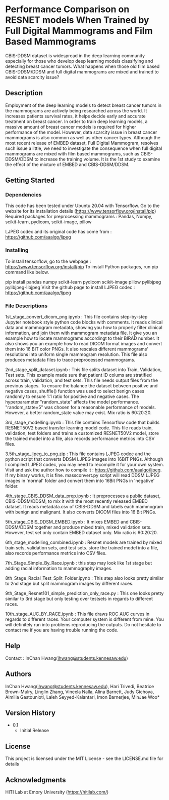 # Performance Comparison on RESNET models When Trained by Full Digital Mammograms and Film Based Mammograms

CBIS-DDSM dataset is widespread in the deep learning community especially for those who develop deep learning models classifying and detecting breast cancer tumors. What happens when those old film based CBIS-DDSM/DDSM and full digital mammograms are mixed and trained to avoid data scarcity issue?  

## Description

Employment of the deep learning models to detect breast cancer tumors in the mammograms are actively being researched across the world. It increases patients survival rates, it helps decide early and accurate treatment on breast cancer. In order to train deep learning models, a massive amount of breast cancer models is required for higher performance of the model. However, data scarcity issue in breast cancer mammograms is also common as well as other cancer types. Although the most recent release of EMBED dataset, Full Digital Mammogram, resolves such issue a little, we need to investigate the consequence when full digital mammograms are mixed with film based mammograms, such as CBIS-DDSM/DDSM to increase the training volume. It is the 1st study to examine the effect of the mixture of EMBED and CBIS-DDSM/DDSM.
## Getting Started

### Dependencies

This code has been tested under Ubuntu 20.04 with Tensorflow. Go to the website for its installation details (https://www.tensorflow.org/install/pip)\
Required packages for preprocessing mammograms : Pandas, Numpy, scikit-learn, pydicom, scikit-image, pillow

LJPEG codec and its original code has come from : https://github.com/aaalgo/ljpeg


### Installing
To install tensorflow, go to the webpage : https://www.tensorflow.org/install/pip
To install Python packages, run pip command like below.

pip install pandas numpy scikit-learn pydicom scikit-image pillow pylibjpeg pylibjpeg-libjpeg
Visit the github page to install LJPEG codec : https://github.com/aaalgo/ljpeg 
 
### File Descriptions
1st_stage_convert_dicom_png.ipynb : This file contains step-by-step Jupyter notebook style python code blocks with comments.
It reads clinical data and mammogram metadata, showing you how to properly filter clinical information, and join them with mammogram metadata file.
It give you an example how to locate mammograms accordingt to their BIRAD number.
It also shows you an example how to read DICOM format images and convert them into 16 BIT color PNGs. It also rescales different mammograms' resolutions into uniform single mammogram resolution. This file also produces metadata files to trace preprocessed mammograms.

2nd_stage_split_dataset.ipynb : This file splits dataset into Train, Validation, Test sets. This example made sure that patient ID colums are stratified across train, validation, and test sets. This file needs output files from the previous stages. To ensure the balance the dataset between positive and negative cases, shuffle() function was used to select benign cases randomly to ensure 1:1 ratio for positive and negative cases. The hyperparameter "random_state" affects the model performance. "random_state=5" was chosen for a reasonable performance of models. However, a better random_state value may exist. Mix ratio is 60:20:20.

3rd_stage_modelling.ipynb : This file contains Tensorflow code that builds RESNET50V2 based transfer learning model code. This file reads train, validation, test folders and trains a customized RESNET50V2 model, store the trained model into a file, also records performance metrics into CSV files. 


3.5th_stage_ljpeg_to_png.zip : This file contains LJPEG codec and the python script that converts DDSM LJPEG images into 16BIT PNGs. Although I compiled LJPEG codec, you may need to recompile it for your own system. Visit and ask the author how to compile it : https://github.com/aaalgo/ljpeg. If my binary works, it is fine. massconvert.py script will read DDSM LJPEG images in 'normal' folder and convert them into 16Bit PNGs in 'negative' folder.

4th_stage_CBIS_DDSM_data_prep.ipynb : It preprocesses a public dataset, CBIS-DDSM/DDSM, to mix it with the most recently released EMBED dataset. It reads metadata.csv of CBIS-DDSM and labels each mammogram with benign and malignant. It also converts DICOM files into 16 Bit PNGs. 

5th_stage_CBIS_DDSM_EMBED.ipynb : It mixes EMBED and CBIS-DDSM/DDSM together and produce mixed train, mixed validation sets. However, test set only contain EMBED dataset only. Mix ratio is 60:20:20.

6th_stage_modelling_combined.ipynb : Resnet models are trained by mixed train sets, validation sets, and test sets. store the trained model into a file, also records performance metrics into CSV files.

7th_Stage_Simple_By_Race.ipynb : this step may look like 1st stage but adding racial information to mammography images.

8th_Stage_Racial_Test_Split_Folder.ipynb : This step also looks pretty similar to 2nd stage but split mammogram images by different races.

9th_Stage_Resnet101_simple_prediction_only_race.py : This one looks pretty similar to 3rd stage but only testing over testsets in regards to different races.

10th_stage_AUC_BY_RACE.ipynb : This file draws ROC AUC curves in regards to different races.
Your computer system is different from mine. You will definitely run into problems reproducing the outputs. Do not hesitate to contact me if you are having trouble running the code.



## Help

Contact : InChan Hwang(ihwang@students.kennesaw.edu)

## Authors

InChan Hwang(ihwang@students.kennesaw.edu), Hari Trivedi, Beatrice Brown-Mulry, Linglin Zhang, Vineela Nalla, Alina Barnett, Judy Gichoya, Aimilia Gastounioti, Laleh Seyyed-Kalantari, Imon Barnerjee, MinJae Woo*



## Version History

* 0.1
    * Initial Release

## License

This project is licensed under the MIT License - see the LICENSE.md file for details

## Acknowledgments
HITI Lab at Emory University (https://hitilab.com/)
